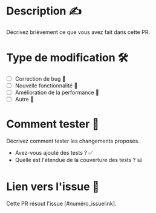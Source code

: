 # Description ✍️
Décrivez brièvement ce que vous avez fait dans cette PR.

# Type de modification 🛠️
- [ ] Correction de bug 🐞
- [ ] Nouvelle fonctionnalité 🌟
- [ ] Amélioration de la performance 🚀
- [ ] Autre 🧐

# Comment tester 🧪
Décrivez comment tester les changements proposés. 
- Avez-vous ajouté des tests ? ✅
- Quelle est l'étendue de la couverture des tests ? 📊

# Lien vers l'issue 🧩
Cette PR résout l'issue [#numéro_issuelink].

